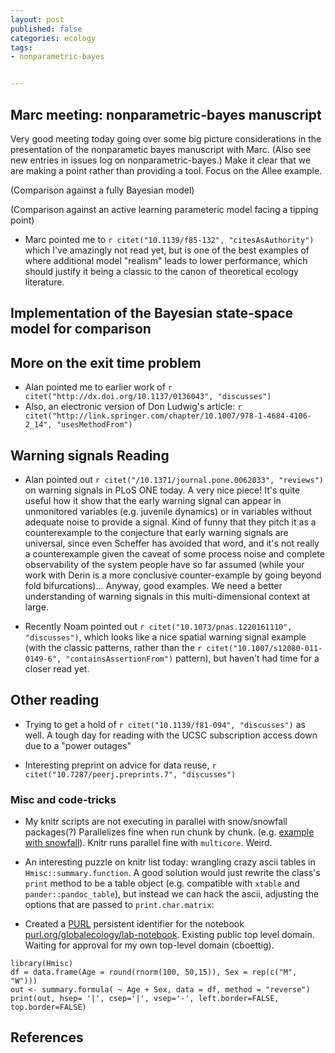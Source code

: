 ```yaml
---
layout: post
published: false
categories: ecology
tags:
- nonparametric-bayes


---
```



## Marc meeting: nonparametric-bayes manuscript

Very good meeting today going over some big picture considerations in the presentation of the nonparametic bayes manuscript with Marc.  (Also see new entries in issues log on nonparametric-bayes.)  Make it clear that we are making a point rather than providing a tool.  Focus on the Allee example.  

(Comparison against a fully Bayesian model)

(Comparison against an active learning parameteric model facing a tipping point)

* Marc pointed me to `r citet("10.1139/f85-132", "citesAsAuthority")` which I've amazingly not read yet, but is one of the best examples of where additional model "realism" leads to lower performance, which should justify it being a classic to the canon of theoretical ecology literature.  


## Implementation of the Bayesian state-space model for comparison





## More on the exit time problem 

* Alan pointed me to earlier work of `r citet("http://dx.doi.org/10.1137/0136043", "discusses")` 
* Also, an electronic version of Don Ludwig's article: `r citet("http://link.springer.com/chapter/10.1007/978-1-4684-4106-2_14", "usesMethodFrom")`

## Warning signals Reading

* Alan pointed out `r citet("/10.1371/journal.pone.0062033", "reviews")` on warning signals in PLoS ONE today.  A very nice piece!  It's quite useful how it show that the early warning signal can appear in unmonitored variables (e.g. juvenile dynamics) or in variables without adequate noise to provide a signal. Kind of funny that they pitch it as a counterexample to the conjecture that early warning signals are universal, since even Scheffer has avoided that word, and it's not really a counterexample given  the caveat of some process noise and complete observability of the system people have so far assumed (while your work with Derin is a more conclusive counter-example by going beyond fold bifurcations)...  Anyway, good examples. We need a better understanding of warning signals in this multi-dimensional context at large.  

* Recently Noam pointed out `r citet("10.1073/pnas.1220161110", "discusses")`, which looks like a nice spatial warning signal example (with the classic patterns, rather than the `r citet("10.1007/s12080-011-0149-6", "containsAssertionFrom")` pattern), but haven't had time for a closer read yet.   

## Other reading

* Trying to get a hold of `r citet("10.1139/f81-094", "discusses")` as well.  A tough day for reading with the UCSC subscription access down due to a "power outages"

* Interesting preprint on advice for data reuse, `r citet("10.7287/peerj.preprints.7", "discusses")`

### Misc and code-tricks

* My knitr scripts are not executing in parallel with snow/snowfall packages(?)  Parallelizes fine when run chunk by chunk.  (e.g. [example with snowfall](https://github.com/cboettig/earlywarning/blob/8bf907c21f8eb0f69f6995a94d21ab0eac6e214a/inst/examples/example.Rmd)).  Knitr runs parallel fine with `multicore`.  Weird.  

* An interesting puzzle on knitr list today: wrangling crazy ascii tables in `Hmisc::summary.function`.  A good solution would just rewrite the class's `print` method to be a table object (e.g. compatible with `xtable` and `pander::pandoc_table`), but instead we can hack the ascii, adjusting the options that are passed to `print.char.matrix`: 

* Created a [PURL](http://purl.org) persistent identifier for the notebook [purl.org/globalecology/lab-notebook](http://purl.org/globalecology/lab-notebook).  Existing public top level domain. Waiting for approval for my own top-level domain (cboettig).  

```{r}
library(Hmisc)
df = data.frame(Age = round(rnorm(100, 50,15)), Sex = rep(c("M", "W")))
out <- summary.formula( ~ Age + Sex, data = df, method = "reverse")
print(out, hsep= '|', csep='|', vsep='-', left.border=FALSE, top.border=FALSE)
```

## References

```{r results="asis", echo=FALSE}

```

